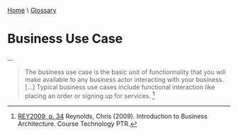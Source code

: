 [Home](../../index.html) \ [Glossary](glossary.html)

# Business Use Case

...  

> The business use case is the basic unit of functionnality that you will make available to any business actor interacting with your business. [...] Typical business use cases include functional interaction like placing an order or signing up for services. [^1] 

[^1]: [REY2009, p. 34](../references/books/Introduction-to-Business-Architecture.html) Reynolds, Chris (2009). Introduction to Business Architecture. Course Technology PTR.